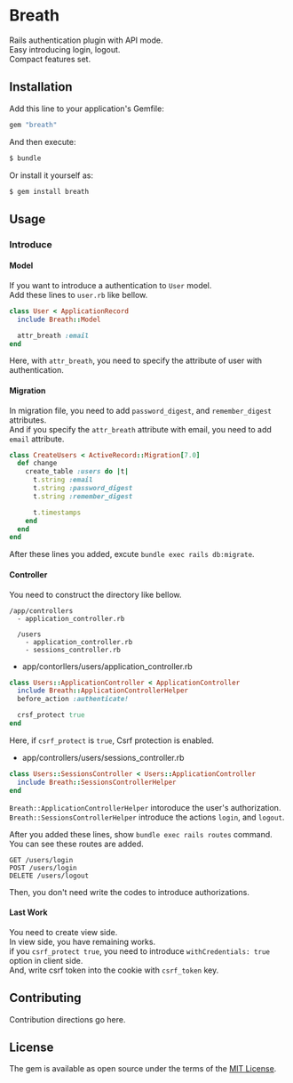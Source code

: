 # Breath
Rails authentication plugin with API mode.<br />
Easy introducing login, logout.<br/>
Compact features set.

## Installation
Add this line to your application's Gemfile:

```ruby
gem "breath"
```

And then execute:
```bash
$ bundle
```

Or install it yourself as:
```bash
$ gem install breath
```

## Usage
### Introduce

#### Model
If you want to introduce a authentication to `User` model.<br/>
Add these lines to `user.rb` like bellow.
```ruby
class User < ApplicationRecord
  include Breath::Model

  attr_breath :email
end
```
Here, with `attr_breath`, you need to specify the attribute of user with authentication.

#### Migration
In migration file, you need to add `password_digest`, and `remember_digest` attributes.<br/>
And if you specify the `attr_breath` attribute with email, you need to add `email` attribute.
```ruby
class CreateUsers < ActiveRecord::Migration[7.0]
  def change
    create_table :users do |t|
      t.string :email
      t.string :password_digest
      t.string :remember_digest

      t.timestamps
    end
  end
end
```
After these lines you added, excute `bundle exec rails db:migrate`.


#### Controller
You need to construct the directory like bellow.
```
/app/controllers
  - application_controller.rb

  /users
    - application_controller.rb
    - sessions_controller.rb
```

- app/contorllers/users/application_controller.rb
```ruby
class Users::ApplicationController < ApplicationController
  include Breath::ApplicationControllerHelper
  before_action :authenticate!

  crsf_protect true
end
```
Here, if `csrf_protect` is `true`, Csrf protection is enabled.<br/>

- app/controllers/users/sessions_controller.rb
```ruby
class Users::SessionsController < Users::ApplicationController
  include Breath::SessionsControllerHelper
end
```

`Breath::ApplicationControllerHelper` intoroduce the user's authorization.<br/>
`Breath::SessionsControllerHelper` introduce the actions `login`, and `logout`.

After you added these lines, show `bundle exec rails routes` command.<br/>
You can see these routes are added.
```
GET /users/login
POST /users/login
DELETE /users/logout
```

Then, you don't need write the codes to introduce authorizations.

#### Last Work
You need to create view side.<br/>
In view side, you have remaining works.<br/>
if you `csrf_protect true`, you need to introduce `withCredentials: true` option in client side.<br/>
And, write csrf token into the cookie with `csrf_token` key.

## Contributing
Contribution directions go here.

## License
The gem is available as open source under the terms of the [MIT License](https://opensource.org/licenses/MIT).

